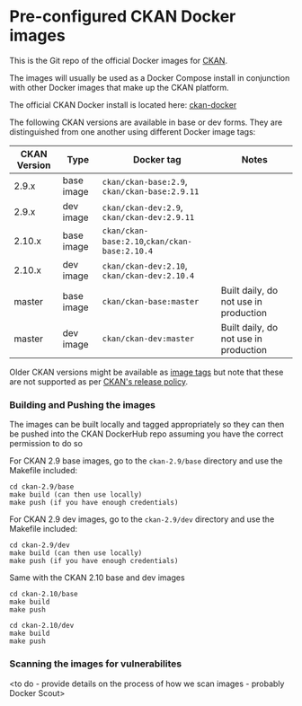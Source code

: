 # Pre-configured CKAN Docker images

This is the Git repo of the official Docker images for [CKAN](https://github.com/ckan/ckan/).

The images will usually be used as a Docker Compose install in conjunction with other Docker images that make up the CKAN platform. 

The official CKAN Docker install is located here: [ckan-docker](https://github.com/ckan/ckan-docker)

The following CKAN versions are available in base or dev forms. They are distinguished from one another using different Docker image tags:

| CKAN Version | Type | Docker tag | Notes |
| --- | --- | --- | --- |
| 2.9.x  | base image | `ckan/ckan-base:2.9`, `ckan/ckan-base:2.9.11` |  |
| 2.9.x  | dev image  | `ckan/ckan-dev:2.9`, `ckan/ckan-dev:2.9.11` |  |
| 2.10.x | base image | `ckan/ckan-base:2.10`,`ckan/ckan-base:2.10.4` |  |
| 2.10.x | dev image  | `ckan/ckan-dev:2.10`, `ckan/ckan-dev:2.10.4` |  |
| master | base image | `ckan/ckan-base:master` | Built daily, do not use in production |
| master | dev image  | `ckan/ckan-dev:master` | Built daily, do not use in production |


Older CKAN versions might be available as [image tags](https://hub.docker.com/r/ckan/ckan-base/tags) but note that these are not supported as per [CKAN's release policy](https://docs.ckan.org/en/latest/maintaining/releases.html#supported-versions).


### Building and Pushing the images

The images can be built locally and tagged appropriately so they can then be pushed into the CKAN DockerHub repo
assuming you have the correct permission to do so

For CKAN 2.9 base images, go to the `ckan-2.9/base` directory and use the Makefile included:


    cd ckan-2.9/base
    make build (can then use locally)
    make push (if you have enough credentials)


For CKAN 2.9 dev images, go to the `ckan-2.9/dev` directory and use the Makefile included:


    cd ckan-2.9/dev
    make build (can then use locally)
    make push (if you have enough credentials)


Same with the CKAN 2.10 base and dev images 

    cd ckan-2.10/base
    make build
    make push

    cd ckan-2.10/dev
    make build
    make push

### Scanning the images for vulnerabilites

<to do - provide details on the process of how we scan images - probably Docker Scout>
